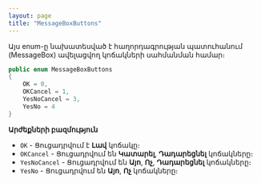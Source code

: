 ```yaml
---
layout: page
title: "MessageBoxButtons" 
---
```


Այս enum-ը նախատեսված է հաղորդագրության պատուհանում (MessageBox) ավելացվող կոճակների սահմանման համար։

```c#
public enum MessageBoxButtons
{
    OK = 0,
    OKCancel = 1,
    YesNoCancel = 3,
    YesNo = 4
}
```

**Արժեքների բազմություն**

* `OK` - Ցուցադրվում է **Լավ** կոճակը։
* `OKCancel` - Ցուցադրվում են **Կատարել**, **Դադարեցնել** կոճակները։
* `YesNoCancel` - Ցուցադրվում են **Այո**, **Ոչ**, **Դադարեցնել** կոճակները։
* `YesNo` - Ցուցադրվում են **Այո**, **Ոչ** կոճակները։
